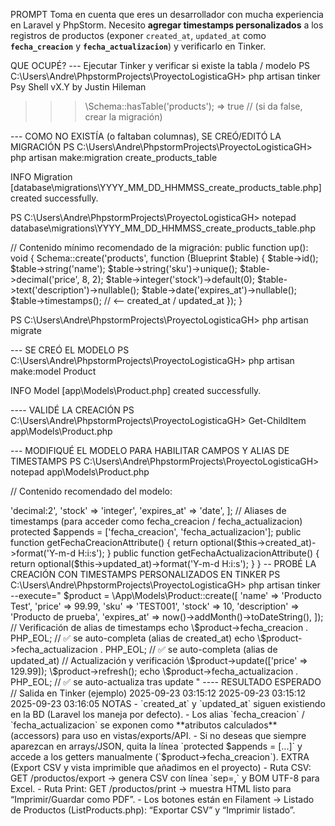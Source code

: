 PROMPT
Toma en cuenta que eres un desarrollador con mucha experiencia en Laravel y PhpStorm. Necesito **agregar timestamps personalizados** a los registros de productos (exponer `created_at`, `updated_at` como **`fecha_creacion`** y **`fecha_actualizacion`**) y verificarlo en Tinker.

QUE OCUPÉ?
--- Ejecutar Tinker y verificar si existe la tabla / modelo
PS C:\Users\Andre\PhpstormProjects\ProyectoLogisticaGH> php artisan tinker
Psy Shell vX.Y by Justin Hileman
>>> \Schema::hasTable('products');
=> true  // (si da false, crear la migración)

--- COMO NO EXISTÍA (o faltaban columnas), SE CREÓ/EDITÓ LA MIGRACIÓN
PS C:\Users\Andre\PhpstormProjects\ProyectoLogisticaGH> php artisan make:migration create_products_table

  INFO  Migration [database\migrations\YYYY_MM_DD_HHMMSS_create_products_table.php] created successfully.

PS C:\Users\Andre\PhpstormProjects\ProyectoLogisticaGH> notepad database\migrations\YYYY_MM_DD_HHMMSS_create_products_table.php

// Contenido mínimo recomendado de la migración:
public function up(): void
{
    Schema::create('products', function (Blueprint $table) {
        $table->id();
        $table->string('name');
        $table->string('sku')->unique();
        $table->decimal('price', 8, 2);
        $table->integer('stock')->default(0);
        $table->text('description')->nullable();
        $table->date('expires_at')->nullable();
        $table->timestamps(); // <-- created_at / updated_at
    });
}

PS C:\Users\Andre\PhpstormProjects\ProyectoLogisticaGH> php artisan migrate

--- SE CREÓ EL MODELO
PS C:\Users\Andre\PhpstormProjects\ProyectoLogisticaGH> php artisan make:model Product

  INFO  Model [app\Models\Product.php] created successfully.

---- VALIDÉ LA CREACIÓN
PS C:\Users\Andre\PhpstormProjects\ProyectoLogisticaGH> Get-ChildItem app\Models\Product.php

--- MODIFIQUÉ EL MODELO PARA HABILITAR CAMPOS Y ALIAS DE TIMESTAMPS
PS C:\Users\Andre\PhpstormProjects\ProyectoLogisticaGH> notepad app\Models\Product.php

// Contenido recomendado del modelo:
<?php

namespace App\Models;

use Illuminate\Database\Eloquent\Model;

class Product extends Model
{
    // Campos asignables
    protected $fillable = [
        'name',
        'sku',
        'price',
        'stock',
        'description',
        'expires_at',
    ];

    // Casts
    protected $casts = [
        'price'      => 'decimal:2',
        'stock'      => 'integer',
        'expires_at' => 'date',
    ];

    // Aliases de timestamps (para acceder como fecha_creacion / fecha_actualizacion)
    protected $appends = ['fecha_creacion', 'fecha_actualizacion'];

    public function getFechaCreacionAttribute()
    {
        return optional($this->created_at)->format('Y-m-d H:i:s');
    }

    public function getFechaActualizacionAttribute()
    {
        return optional($this->updated_at)->format('Y-m-d H:i:s');
    }
}

-- PROBÉ LA CREACIÓN CON TIMESTAMPS PERSONALIZADOS EN TINKER
PS C:\Users\Andre\PhpstormProjects\ProyectoLogisticaGH> php artisan tinker --execute="
$product = \App\Models\Product::create([
    'name' => 'Producto Test',
    'price' => 99.99,
    'sku' => 'TEST001',
    'stock' => 10,
    'description' => 'Producto de prueba',
    'expires_at' => now()->addMonth()->toDateString(),
]);

// Verificación de alias de timestamps
echo \$product->fecha_creacion . PHP_EOL;       // ✅ se auto-completa (alias de created_at)
echo \$product->fecha_actualizacion . PHP_EOL;  // ✅ se auto-completa (alias de updated_at)

// Actualización y verificación
\$product->update(['price' => 129.99]);
\$product->refresh();
echo \$product->fecha_actualizacion . PHP_EOL;  // ✅ se auto-actualiza tras update
"

---- RESULTADO ESPERADO
// Salida en Tinker (ejemplo)
2025-09-23 03:15:12
2025-09-23 03:15:12
2025-09-23 03:16:05

NOTAS
- `created_at` y `updated_at` siguen existiendo en la BD (Laravel los maneja por defecto).
- Los alias `fecha_creacion` / `fecha_actualizacion` se exponen como **atributos calculados** (accessors) para uso en vistas/exports/API.
- Si no deseas que siempre aparezcan en arrays/JSON, quita la línea `protected $appends = [...]` y accede a los getters manualmente (`$product->fecha_creacion`).

EXTRA (Export CSV y vista imprimible que añadimos en el proyecto)
- Ruta CSV:  GET /productos/export  → genera CSV con línea `sep=,` y BOM UTF-8 para Excel.
- Ruta Print: GET /productos/print   → muestra HTML listo para “Imprimir/Guardar como PDF”.
- Los botones están en Filament → Listado de Productos (ListProducts.php): “Exportar CSV” y “Imprimir listado”.
